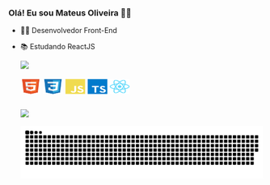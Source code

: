 ### Olá! Eu sou Mateus Oliveira 👋😄

- 👨‍💻 Desenvolvedor Front-End
- 📚 Estudando ReactJS

  <div align='left'>  
    <img height="150em" src="https://github-readme-stats.vercel.app/api/top-langs/?username=mateus-messias-dev&layout=compact&langs_count=7&theme=github_dark"/>
  </div>

  <div style="display: inline_block"><br>  
    <img align="center" alt="HTML" height="30" width="40" src="https://raw.githubusercontent.com/devicons/devicon/master/icons/html5/html5-original.svg">
    <img align="center" alt="CSS" height="30" width="40" src="https://raw.githubusercontent.com/devicons/devicon/master/icons/css3/css3-original.svg">
    <img align="center" alt="Js" height="30" width="40" src="https://raw.githubusercontent.com/devicons/devicon/master/icons/javascript/javascript-plain.svg">
    <img align="center" alt="Rafa-Ts" height="30" width="40" src="https://raw.githubusercontent.com/devicons/devicon/master/icons/typescript/typescript-plain.svg">
    <img align="center" alt="Rafa-React" height="30" width="40" src="https://raw.githubusercontent.com/devicons/devicon/master/icons/react/react-original.svg">
  </div>
  
  ##
  
  <div> 
  <a href="https://www.linkedin.com/in/mateus-oliveira-29326a21a" target="blank"><img src="https://img.shields.io/badge/-LinkedIn-%230077B5?style=for-the-badge&logo=linkedin&logoColor=white" target="_blank"></a> 
  </div>
  
  ![Snake animation](https://github.com/mateus-messias/mateus-messias/blob/output/github-contribution-grid-snake.svg)
  


